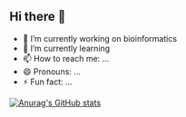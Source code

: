 ## Hi there 👋

- 🔭 I’m currently working on bioinformatics
- 🌱 I’m currently learning 
- 📫 How to reach me: ...
- 😄 Pronouns: ...
- ⚡ Fun fact: ...

[![Anurag's GitHub stats](https://github-readme-stats.vercel.app/api?username=liuxiaZzz)](https://github.com/anuraghazra/github-readme-stats)
